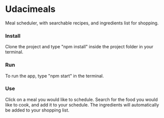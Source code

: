 # Udacimeals

Meal scheduler, with searchable recipes, and ingredients list for shopping.

### **Install**

Clone the project and type "npm install" inside the project folder in your terminal.

### **Run**

To run the app, type "npm start" in the terminal.

### **Use**

Click on a meal you would like to schedule. Search for the food you would like to cook, and add it to your schedule.
The ingredients will automatically be added to your shopping list.
